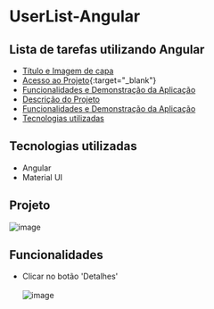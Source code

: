 # UserList-Angular

## Lista de tarefas utilizando Angular
* [Título e Imagem de capa](#Projeto)
* [Acesso ao Projeto](https://userlist-angular.netlify.app){:target="_blank"}
* [Funcionalidades e Demonstração da Aplicação](#funcionalidades)
* [Descrição do Projeto](#descrição-do-projeto)
* [Funcionalidades e Demonstração da Aplicação](#funcionalidades-e-demonstração-da-aplicação)
* [Tecnologias utilizadas](#tecnologias-utilizadas)




## Tecnologias utilizadas 
 * Angular
 * Material UI
 
## Projeto
![image](https://user-images.githubusercontent.com/99425256/231280717-81028c48-511a-465c-9694-5968b82400fb.png)

## Funcionalidades
- Clicar no botão 'Detalhes' <br><br>
![image](https://user-images.githubusercontent.com/99425256/231281597-86e7c5c9-25cd-4475-9c85-13b864ddf643.png)
